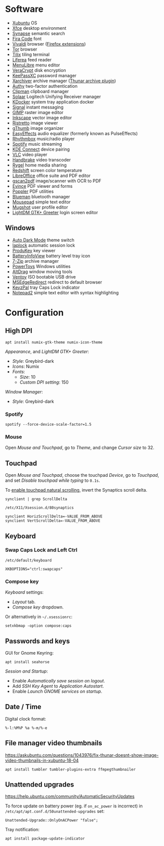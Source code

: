 # Software

- [Xubuntu](https://xubuntu.org/download/) OS
- [Xfce](https://xfce.org) desktop environment
- [Synapse](https://launchpad.net/synapse-project) semantic search
- [Fira Code](https://github.com/tonsky/FiraCode) font
- [Vivaldi](https://vivaldi.com) browser ([Firefox extensions](https://addons.mozilla.org/firefox/collections/13173821/essentials/))
- [Tor](https://www.torproject.org) browser
- [Tilix](https://gnunn1.github.io/tilix-web/) tiling terminal
- [Liferea](https://lzone.de/liferea/) feed reader
- [MenuLibre](https://bluesabre.org/projects/menulibre/) menu editor
- [VeraCrypt](https://www.veracrypt.fr) disk encryption
- [KeePassXC](https://keepassxc.org) password manager
- [Xarchiver](https://github.com/ib/xarchiver) archive manager ([Thunar archive plugin](http://users.xfce.org/~benny/projects/thunar-archive-plugin/index.html))
- [Authy](https://authy.com) two-factor authentication
- [Clipman](https://docs.xfce.org/panel-plugins/clipman/start) clipboard manager
- [Solaar](https://pwr-solaar.github.io/Solaar/) Logitech Unifying Receiver manager
- [KDocker](https://github.com/user-none/KDocker) system tray application docker
- [Signal](https://www.signal.org) instant messaging
- [GIMP](https://www.gimp.org) raster image editor
- [Inkscape](https://inkscape.org) vector image editor
- [Ristretto](https://gitlab.xfce.org/apps/ristretto) image viewer
- [gThumb](https://gitlab.gnome.org/GNOME/gthumb/) image organizer
- [EasyEffects](https://github.com/wwmm/easyeffects) audio equalizer (formerly known as PulseEffects)
- [Rhythmbox](https://wiki.gnome.org/Apps/Rhythmbox/) music/radio player
- [Spotify](https://www.spotify.com) music streaming
- [KDE Connect](https://kdeconnect.kde.org) device pairing
- [VLC](https://www.videolan.org/vlc/) video player
- [Handbrake](https://handbrake.fr) video transcoder
- [Rygel](https://wiki.gnome.org/Projects/Rygel) home media sharing
- [Redshift](https://github.com/jonls/redshift) screen color temperature
- [LibreOffice](https://www.libreoffice.org) office suite and PDF editor
- [gscan2pdf](http://gscan2pdf.sourceforge.net) image/scanner with OCR to PDF
- [Evince](https://wiki.gnome.org/Apps/Evince) PDF viewer and forms
- [Poppler](https://poppler.freedesktop.org) PDF utilities
- [Blueman](https://github.com/blueman-project/blueman) bluetooth manager
- [Mousepad](https://github.com/codebrainz/mousepad) simple text editor
- [Mugshot](https://github.com/bluesabre/mugshot) user profile editor
- [LightDM GTK+ Greeter](https://github.com/mjun/lightdm-gtk-greeter-settings) login screen editor

## Windows

- [Auto Dark Mode](https://github.com/AutoDarkMode/Windows-Auto-Night-Mode) theme switch
- [laplock](https://github.com/dechamps/laplock) automatic session lock
- [ProduKey](https://www.nirsoft.net/utils/product_cd_key_viewer.html) key viewer
- [BatteryInfoView](https://www.nirsoft.net/utils/battery_information_view.html) battery level tray icon
- [7-Zip](https://www.7-zip.org) archive manager
- [PowerToys](https://github.com/microsoft/PowerToys) Windows utilities
- [AltDrag](https://stefansundin.github.io/altdrag/) window moving tools
- [Ventoy](https://www.ventoy.net/) ISO bootable USB drive
- [MSEdgeRedirect](https://github.com/rcmaehl/MSEdgeRedirect) redirect to default browser
- [KeyzPal](https://github.com/limbo666/KeyzPal) tray Caps Lock indicator
- [Notepad2](https://www.flos-freeware.ch/notepad2.html) simple text editor with syntax highlighting

# Configuration

## High DPI

    apt install numix-gtk-theme numix-icon-theme

*Appearance*, and *LightDM GTK+ Greeter*:

- *Style*: Greybird-dark
- *Icons*: Numix
- *Fonts*:
  - *Size*: 10
  - *Custom DPI setting*: 150

*Window Manager*:

- *Style*: Greybird-dark

### Spotify

    spotify --force-device-scale-factor=1.5

### Mouse

Open *Mouse and Touchpad*, go to *Theme*, and change *Cursor size* to 32.

## Touchpad

Open *Mouse and Touchpad*, choose the touchpad *Device*, go to *Touchpad*, and set *Disable touchpad while typing* to `0.1s`.

To [enable touchpad natural scrolling](https://askubuntu.com/a/690513/163034), invert the Synaptics scroll delta.

    synclient | grep ScrollDelta

`/etc/X11/Xsession.d/80synaptics`

    synclient HorizScrollDelta=-VALUE_FROM_ABOVE
    synclient VertScrollDelta=-VALUE_FROM_ABOVE

## Keyboard

### Swap Caps Lock and Left Ctrl

`/etc/default/keyboard`

    XKBOPTIONS="ctrl:swapcaps"

### Compose key

*Keyboard* settings:

- *Layout* tab.
- *Compose key* dropdown.

Or alternatively in `~/.xsessionrc`:

    setxkbmap -option compose:caps

## Passwords and keys

GUI for Gnome Keyring:

    apt install seahorse

*Session and Startup*:

- Enable *Automatically save session on logout*.
- Add *SSH Key Agent* to *Application Autostart*.
- Enable *Launch GNOME services on startup*.

## Date / Time

Digital clock format:

    %-l:%M%P %a %-m/%-e

## File manager video thumbnails

https://askubuntu.com/questions/1043976/fix-thunar-doesnt-show-image-video-thumbnails-in-xubuntu-18-04

    apt install tumbler tumbler-plugins-extra ffmpegthumbnailer

## Unattended upgrades

https://help.ubuntu.com/community/AutomaticSecurityUpdates

To force update on battery power (eg. if `on_ac_power` is incorrect)
in `/etc/apt/apt.conf.d/50unattended-upgrades` set:

    Unattended-Upgrade::OnlyOnACPower "false";

Tray notification:

    apt install package-update-indicator
